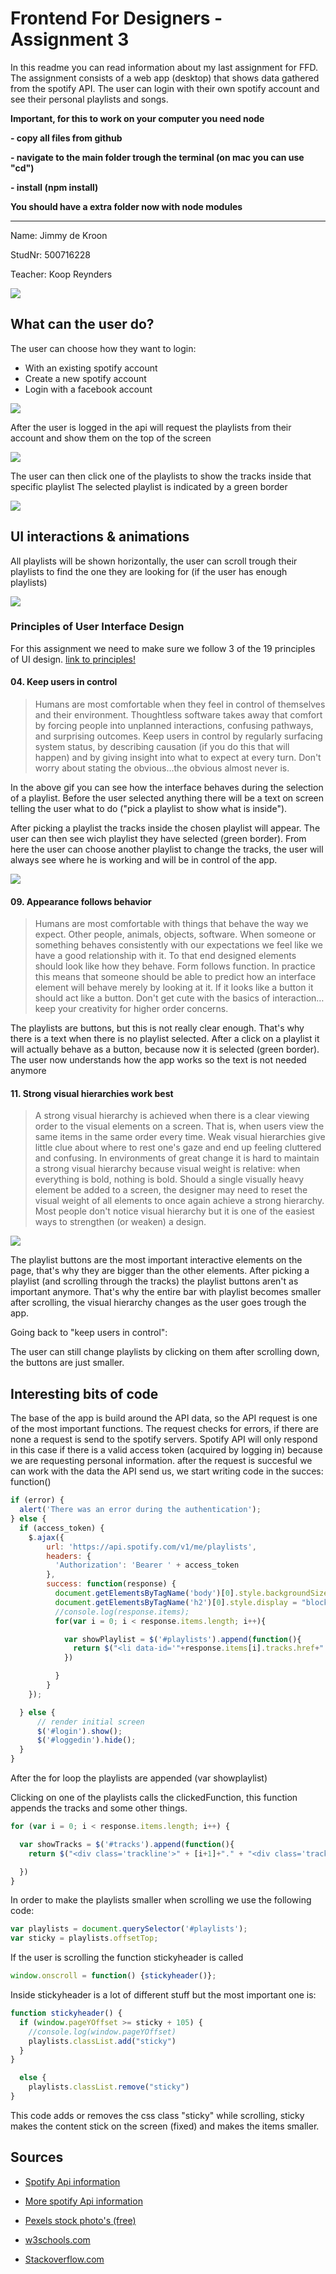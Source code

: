 # Frontend For Designers - Assignment 3

In this readme you can read information about my last assignment for FFD.
The assignment consists of a web app (desktop) that shows data gathered from the spotify API.
The user can login with their own spotify account and see their personal playlists and songs.

**Important, for this to work on your computer you need node**

**- copy all files from github**

**- navigate to the main folder trough the terminal (on mac you can use "cd")**

**- install (npm install)**

**You should have a extra folder now with node modules**

---

Name: Jimmy de Kroon

StudNr: 500716228

Teacher: Koop Reynders

![](loginscreen.png)

## What can the user do?

The user can choose how they want to login:
- With an existing spotify account
- Create a new spotify account
- Login with a facebook account

![](spotifylogin.png)

After the user is logged in the api will request the playlists from their account and show them on the top of the screen

![](appstep1.png)

The user can then click one of the playlists to show the tracks inside that specific playlist
The selected playlist is indicated by a green border

![](appstep2.png)

## UI interactions & animations

All playlists will be shown horizontally, the user can scroll trough their playlists to find the one they are looking for (if the user has enough playlists)

![](horizontalscroll.gif)

### Principles of User Interface Design
For this assignment we need to make sure we follow 3 of the 19 principles of UI design. [link to principles!](http://bokardo.com/principles-of-user-interface-design/)

#### 04. Keep users in control
> Humans are most comfortable when they feel in control of themselves and their environment. Thoughtless software takes away that comfort by forcing people into unplanned interactions, confusing pathways, and surprising outcomes. Keep users in control by regularly surfacing system status, by describing causation (if you do this that will happen) and by giving insight into what to expect at every turn. Don't worry about stating the obvious…the obvious almost never is.

In the above gif you can see how the interface behaves during the selection of a playlist.
Before the user selected anything there will be a text on screen telling the user what to do ("pick a playlist to show what is inside").

After picking a playlist the tracks inside the chosen playlist will appear. The user can then see wich playlist they have selected (green border). From here the user can choose another playlist to change the tracks, the user will always see where he is working and will be in control of the app.

![](fadein.gif)

#### 09. Appearance follows behavior
> Humans are most comfortable with things that behave the way we expect. Other people, animals, objects, software. When someone or something behaves consistently with our expectations we feel like we have a good relationship with it. To that end designed elements should look like how they behave. Form follows function. In practice this means that someone should be able to predict how an interface element will behave merely by looking at it. If it looks like a button it should act like a button. Don't get cute with the basics of interaction…keep your creativity for higher order concerns.

The playlists are buttons, but this is not really clear enough. That's why there is a text when there is no playlist selected. After a click on a playlist it will actually behave as a button, because now it is selected (green border).
The user now understands how the app works so the text is not needed anymore

#### 11. Strong visual hierarchies work best
> A strong visual hierarchy is achieved when there is a clear viewing order to the visual elements on a screen. That is, when users view the same items in the same order every time. Weak visual hierarchies give little clue about where to rest one's gaze and end up feeling cluttered and confusing. In environments of great change it is hard to maintain a strong visual hierarchy because visual weight is relative: when everything is bold, nothing is bold. Should a single visually heavy element be added to a screen, the designer may need to reset the visual weight of all elements to once again achieve a strong hierarchy. Most people don't notice visual hierarchy but it is one of the easiest ways to strengthen (or weaken) a design.

![](menuscale.gif)

The playlist buttons are the most important interactive elements on the page, that's why they are bigger than the other elements. After picking a playlist (and scrolling through the tracks) the playlist buttons aren't as important anymore. That's why the entire bar with playlist becomes smaller after scrolling, the visual hierarchy changes as the user goes trough the app.

Going back to "keep users in control":

The user can still change playlists by clicking on them after scrolling down, the buttons are just smaller.

## Interesting bits of code

The base of the app is build around the API data, so the API request is one of the most important functions.
The request checks for errors, if there are none a request is send to the spotify servers. Spotify API will only respond in this case if there is a valid access token (acquired by logging in) because we are requesting personal information. after the request is succesful we can work with the data the API send us, we start writing code in the succes: function()
```javascript
if (error) {
  alert('There was an error during the authentication');
} else {
  if (access_token) {
    $.ajax({
        url: 'https://api.spotify.com/v1/me/playlists',
        headers: {
          'Authorization': 'Bearer ' + access_token
        },
        success: function(response) {
          document.getElementsByTagName('body')[0].style.backgroundSize = "100% 450px";
          document.getElementsByTagName('h2')[0].style.display = "block";
          //console.log(response.items);
          for(var i = 0; i < response.items.length; i++){

            var showPlaylist = $('#playlists').append(function(){
              return $("<li data-id='"+response.items[i].tracks.href+"' style='margin-bottom:35px; list-style:none; color:#CECECE; '><img width='280px' src='" + response.items[i].images[0].url  +"'/>" + "<div class='litext'>" + "<p>" + response.items[i].name + "</p>" + "</div>" + "</li>").click(clickedFunction)
            })

          }
        }
    });

  } else {
      // render initial screen
      $('#login').show();
      $('#loggedin').hide();
  }
}
```

After the for loop the playlists are appended (var showplaylist)

Clicking on one of the playlists calls the clickedFunction, this function appends the tracks and some other things.

``` javascript
for (var i = 0; i < response.items.length; i++) {

  var showTracks = $('#tracks').append(function(){
    return $("<div class='trackline'>" + [i+1]+"." + "<div class='tracklinename'>" + "<p>" + response.items[i].track.name + "</p>" + "</div>" + " " + "<div class='tracklineartist'>" + "<p>" + response.items[i].track.artists[0].name + "</p>" + "</div>" + "</div>" + "<br>")

  })
}
```

In order to make the playlists smaller when scrolling we use the following code:

``` javascript
var playlists = document.querySelector('#playlists');
var sticky = playlists.offsetTop;
```

If the user is scrolling the function stickyheader is called

``` javascript
window.onscroll = function() {stickyheader()};
```

Inside stickyheader is a lot of different stuff but the most important one is:
``` javascript
function stickyheader() {
  if (window.pageYOffset >= sticky + 105) {
    //console.log(window.pageYOffset)
    playlists.classList.add("sticky")
  }
}

  else {
    playlists.classList.remove("sticky")
}
```

This code adds or removes the css class "sticky" while scrolling, sticky makes the content stick on the screen (fixed) and makes the items smaller.

## Sources

- [Spotify Api information](https://developer.spotify.com/web-api/)
- [More spotify Api information](https://beta.developer.spotify.com/documentation/)

- [Pexels stock photo's (free)](https://www.pexels.com/)

- [w3schools.com](https://www.w3schools.com/)
- [Stackoverflow.com](https://stackoverflow.com/)
